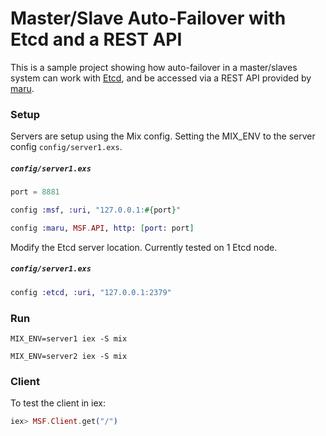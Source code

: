 Master/Slave Auto-Failover with Etcd and a REST API
===

This is a sample project showing how auto-failover in a master/slaves system can work with [Etcd](https://github.com/coreos/etcd/), and be accessed via a REST API provided by [maru](https://github.com/falood/maru).

### Setup

Servers are setup using the Mix config. Setting the MIX_ENV to the server config `config/server1.exs`.

##### `config/server1.exs`

```elixir
port = 8881

config :msf, :uri, "127.0.0.1:#{port}"

config :maru, MSF.API, http: [port: port]
```

Modify the Etcd server location. Currently tested on 1 Etcd node.

##### `config/server1.exs`

```elixir
config :etcd, :uri, "127.0.0.1:2379"
```

### Run

```
MIX_ENV=server1 iex -S mix
```

```
MIX_ENV=server2 iex -S mix
```

### Client

To test the client in iex:

```elixir
iex> MSF.Client.get("/")
```